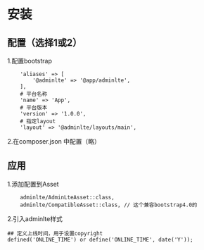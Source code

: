 # 安装

## 配置（选择1或2）
1.配置bootstrap
~~~
    'aliases' => [
        '@adminlte' => '@app/adminlte',
    ],
    # 平台名称
    'name' => 'App',
    # 平台版本
    'version' => '1.0.0',
    # 指定layout
    'layout' => '@adminlte/layouts/main',
~~~
2.在composer.json 中配置（略）

## 应用
1.添加配置到Asset
~~~
    adminlte/AdminLteAsset::class,
    adminlte/CompatibleAsset::class, // 这个兼容bootstrap4.0的
~~~
2.引入adminlte样式
~~~
## 定义上线时间，用于设置copyright
defined('ONLINE_TIME') or define('ONLINE_TIME', date('Y'));
~~~


